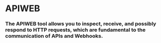 # APIWEB
### The APIWEB tool allows you to inspect, receive, and possibly respond to HTTP requests, which are fundamental to the communication of APIs and Webhooks.
